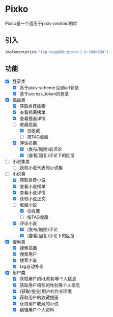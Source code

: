 # Pixko

Pixco是一个适用于pixiv-android的库

## 引入

```kotlin
implementation("top.kagg886:pixko:1.0-38de390")
```

## 功能

- [x] 登录类
    - [x] 基于pixiv scheme 回调url登录
    - [x] 基于access_token的登录
- [x] 插画类
    - [x] 获取推荐插画
    - [x] 查看插画榜单
    - [x] 查看插画详情
    - [ ] 收藏插画
      - [x] 仅收藏
      - [ ] 按TAG收藏
    - [x] 评论插画
      - [x] (发布/删除)新评论
      - [x] (查看/回复)评论下的回复
- [ ] 小说集类
    - [ ] 获取小说代表的小说集
- [ ] 小说类
    - [x] 获取推荐小说
    - [x] 查看小说榜单
    - [x] 查看小说详情
    - [x] 获取小说正文
    - [ ] 收藏小说
        - [x] 仅收藏
        - [ ] 按TAG收藏
    - [x] 评论小说
        - [x] (发布/删除)评论
        - [x] (查看/回复)评论下的回复
- [x] 搜索类
    - [x] 搜索插画
    - [x] 搜索用户
    - [x] 搜索小说
    - [x] tag自动补全
- [x] 用户类
    - [x] 获取用户的id,昵称等个人信息
    - [x] 获取用户填写的性别等个人信息
    - [x] (获取/提交)用户的作业环境
    - [x] 获取用户的收藏插画
    - [x] 获取用户收藏的小说
    - [x] 编辑用户个人资料